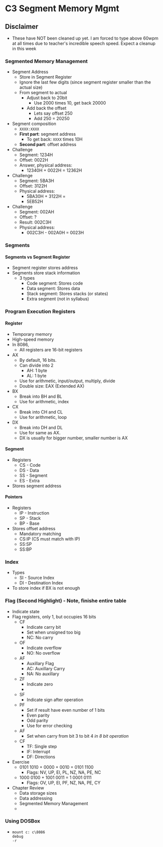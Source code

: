 # C3 Segment Memory Mgmt

## Disclaimer

- These have NOT been cleaned up yet. I am forced to type above 60wpm at all times due to teacher's incredible speech speed. Expect a cleanup in this week

### Segmented Memory Management

- Segment Address
  - Store in Segment Register
  - Ignore the last few digits (since segment register smaller than the actual size)
  - From segment to actual
    - Adjust back to 20bit 
      - Use 2000 times 10, get back 20000
    - Add back the offset
      - Lets say offset 250
      - Add 250 = 20250
- Segment composition
  - `XXXX:XXXX`
  - **First part**: segment address
    - To get back: `XXXX` times 10H
  - **Second part**: offset address
- Challenge
  - Segment: 1234H
  - Offset: 0022H
  - Answer, physical address: 
    - 12340H + 0022H = 12362H
- Challenge
  - Segment: 5BA3H
  - Offset: 3122H
  - Physical address:
    - 5BA30H + 3122H =
    - 5EB52H
- Challenge
  - Segment: 002AH
  - Offset: ?
  - Result: 002C3H
  - Physical address:
    - 002C3H - 002A0H = 0023H

### Segments

#### Segments vs Segment Register

- Segment register stores address
- Segments store stack information
  - 3 types
    - Code segment: Stores code
    - Data segment: Stores data
    - Stack segment: Stores stacks (or states)
    - Extra segment (not in syllabus)

### Program Execution Registers

#### Register

- Temporary memory
- High-speed memory
- In 8086,
  - All registers are 16-bit registers
- AX
  - By default, 16 bits.
  - Can divide into 2
    - AH: 1 byte
    - AL: 1 byte
  - Use for arithmetic, input/output, multiply, divide
  - Double size: EAX (Extended AX)
- BX
  - Break into BH and BL
  - Use for arithmetic, index
- CX
  - Break into CH and CL
  - Use for arithmetic, loop
- DX
  - Break into DH and DL
  - Use for same as AX.
  - DX is usually for bigger number, smaller number is AX

#### Segment

- Registers
  - CS - Code
  - DS - Data
  - SS - Segment
  - ES - Extra
- Stores segment address

#### Pointers

- Registers
  - IP - Instruction
  - SP - Stack
  - BP - Base
- Stores offset address
  - Mandatory matching
  - CS:IP (CS must match with IP)
  - SS:SP
  - SS:BP

### Index

- Types
  - SI - Source Index
  - DI - Destination Index
- To store index if BX is not enough

### Flag (Second Highlight) - Note, finishe entire table

- Indicate state
- Flag registers, only 1, but occupies 16 bits
  - CF
    - Indicate carry bit
    - Set when unsigned too big
    - NC: No carry
  - OF
    - Indicate overflow
    - NO: No overflow
  - AF
    - Auxillary Flag
    - AC: Auxillary Carry
    - NA: No auxillary
  - ZF
    - Indicate zero
    - 
  - SF
    - Indicate sign after operation
  - PF
    - Set if result have even number of 1 bits
    - Even parity
    - Odd parity
    - Use for error checking
  - AF
    - Set when carry from bit 3 to bit 4 *in 8 bit operation*
  - CF
    - TF: Single step
    - IF: Interrupt
    - DF: Directions
- Exercise
  - 0101 1010 + 0000 + 0010 = 0101 1100
    - Flags: NV, UP, EI, PL, NZ, NA, PE, NC
  - 1000 0100 + 1001 0011 = 1 0001 0111
    - Flags: OV, UP, EI, PF, NZ, NA, PE, CY
- Chapter Review
  - Data storage sizes
  - Data addressing
  - Segmented Memory Management
  - 

### Using DOSBox

- ```
  mount c: c\8086
  debug
  -r
  ```


